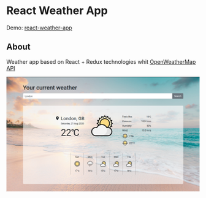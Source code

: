 # React Weather App
Demo: [react-weather-app](https://ilyashvts.github.io/react-weather-app/)

## About
Weather app based on React + Redux technologies whit [OpenWeatherMap API](https://openweathermap.org/api)

![alt text](src/assets/app-preview.png "Weather App Preview")
